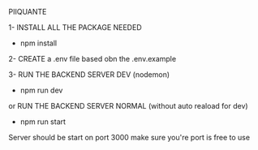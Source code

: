 PIIQUANTE


1- INSTALL ALL THE PACKAGE NEEDED

- npm install

2- CREATE a .env file based obn the .env.example

3- RUN THE BACKEND SERVER DEV (nodemon)

- npm run dev

or RUN THE BACKEND SERVER NORMAL (without auto reaload for dev)

- npm run start

Server should be start on port 3000 make sure you're port is free to use


